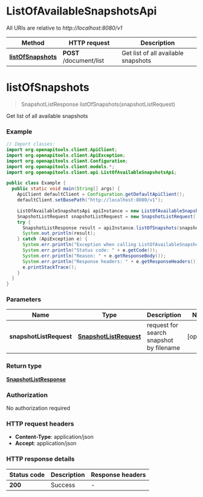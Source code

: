 # ListOfAvailableSnapshotsApi

All URIs are relative to *http://localhost:8080/v1*

| Method | HTTP request | Description |
|------------- | ------------- | -------------|
| [**listOfSnapshots**](ListOfAvailableSnapshotsApi.md#listOfSnapshots) | **POST** /document/list | Get list of all available snapshots |


<a name="listOfSnapshots"></a>
# **listOfSnapshots**
> SnapshotListResponse listOfSnapshots(snapshotListRequest)

Get list of all available snapshots

### Example
```java
// Import classes:
import org.openapitools.client.ApiClient;
import org.openapitools.client.ApiException;
import org.openapitools.client.Configuration;
import org.openapitools.client.models.*;
import org.openapitools.client.api.ListOfAvailableSnapshotsApi;

public class Example {
  public static void main(String[] args) {
    ApiClient defaultClient = Configuration.getDefaultApiClient();
    defaultClient.setBasePath("http://localhost:8080/v1");

    ListOfAvailableSnapshotsApi apiInstance = new ListOfAvailableSnapshotsApi(defaultClient);
    SnapshotListRequest snapshotListRequest = new SnapshotListRequest(); // SnapshotListRequest | request for search snapshot by filename
    try {
      SnapshotListResponse result = apiInstance.listOfSnapshots(snapshotListRequest);
      System.out.println(result);
    } catch (ApiException e) {
      System.err.println("Exception when calling ListOfAvailableSnapshotsApi#listOfSnapshots");
      System.err.println("Status code: " + e.getCode());
      System.err.println("Reason: " + e.getResponseBody());
      System.err.println("Response headers: " + e.getResponseHeaders());
      e.printStackTrace();
    }
  }
}
```

### Parameters

| Name | Type | Description  | Notes |
|------------- | ------------- | ------------- | -------------|
| **snapshotListRequest** | [**SnapshotListRequest**](SnapshotListRequest.md)| request for search snapshot by filename | [optional] |

### Return type

[**SnapshotListResponse**](SnapshotListResponse.md)

### Authorization

No authorization required

### HTTP request headers

 - **Content-Type**: application/json
 - **Accept**: application/json

### HTTP response details
| Status code | Description | Response headers |
|-------------|-------------|------------------|
| **200** | Success |  -  |

